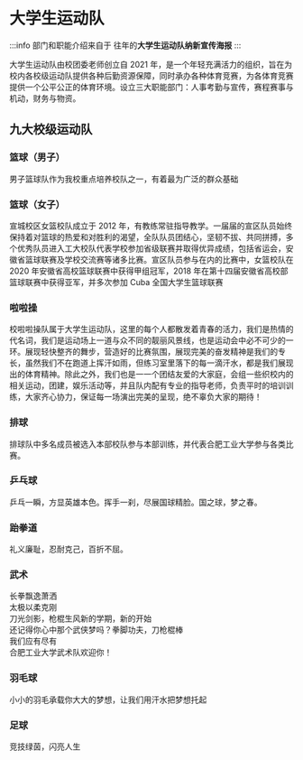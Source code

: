 # 大学生运动队

:::info
部门和职能介绍来自于 往年的**大学生运动队纳新宣传海报**
:::

大学生运动队由校团委老师创立自 2021 年，是一个年轻充满活力的组织，旨在为校内各校级运动队提供各种后勤资源保障，同时承办各种体育竞赛，为各体育竞赛提供一个公平公正的体育环境。设立三大职能部门：人事考勤与宣传，赛程赛事与机动，财务与物资。

## 九大校级运动队

### 篮球（男子）

男子篮球队作为我校重点培养校队之一，有着最为广泛的群众基础

### 篮球（女子）

宣城校区女篮校队成立于 2012 年，有教练常驻指导教学。一届届的宣区队员始终保持着对篮球的热爱和对胜利的渴望，全队队员团结心，坚韧不拔、共同拼搏，多个优秀队员进入工大校队代表学校参加省级联赛并取得优异成绩，包括省运会，安徽省篮球联赛及学校交流赛等诸多比赛。宣区队员参与在内的比赛中，女篮校队在 2020 年安徽省高校篮球联赛中获得甲组冠军，2018 年在第十四届安徽省高校部篮球联赛中获得亚军，并多次参加 Cuba 全国大学生篮球联赛

### 啦啦操

校啦啦操队属于大学生运动队，这里的每个人都散发着青春的活力，我们是热情的代名词，我们是运动场上一道与众不同的靓丽风景线，也是运动会中必不可少的一环。展现轻快整齐的舞步，营造好的比赛氛围，展现完美的奋发精神是我们的专长，虽然我们不在跑道上挥汗如雨，但练习室里落下的每一滴汗水，都是我们展现出的体育精神。除此之外，我们也是一一个团结友爱的大家庭，会组一些织校内的相关运动，团建，娱乐活动等，并且队内配有专业的指导老师，负责平时的培训训练，大家齐心协力，保证每一场演出完美的呈现，绝不辜负大家的期待！

### 排球

排球队中多名成员被选入本部校队参与本部训练，并代表合肥工业大学参与各类比赛。

### 乒乓球

乒乓一瞬，方显英雄本色。挥手一刹，尽展国球精脸。国之球，梦之春。

### 跆拳道

礼义廉耻，忍耐克己，百折不屈。

### 武术

长拳飘逸萧洒  
太极以柔克刚  
刀光剑影，枪棍生风新的学期，新的开始  
还记得你心中那个武侠梦吗？拳脚功夫，刀枪棍棒  
我们应有尽有  
合肥工业大学武术队欢迎你！

### 羽毛球

小小的羽毛承载你大大的梦想，让我们用汗水把梦想托起

### 足球

竞技绿茵，闪亮人生
